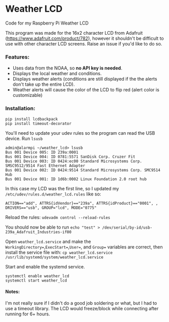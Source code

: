 # Weather LCD
Code for my Raspberry Pi Weather LCD  

This program was made for the 16x2 character LCD from Adafruit (https://www.adafruit.com/product/782), however it shouldn't be difficult to use with other character LCD screens. Raise an issue if you'd like to do so. 

### Features:
- Uses data from the NOAA, so **no API key is needed**. 
- Displays the local weather and conditions.
- Displays weather alerts (conditions are still displayed if the the alerts don't take up the entire LCD).
- Weather alerts will cause the color of the LCD to flip red (alert color is customizable)





### Installation:
```git clone https://github.com/Cightline/weather_lcd.git
pip install lcdbackpack
pip install timeout-decorator
```

You'll need to update your udev rules so the program can read the USB device. 
Run `lsusb`
```
admin@alarmpi ~/weather_lcd> lsusb
Bus 001 Device 005: ID 239a:0001  
Bus 001 Device 004: ID 0781:5571 SanDisk Corp. Cruzer Fit
Bus 001 Device 003: ID 0424:ec00 Standard Microsystems Corp. SMSC9512/9514 Fast Ethernet Adapter
Bus 001 Device 002: ID 0424:9514 Standard Microsystems Corp. SMC9514 Hub
Bus 001 Device 001: ID 1d6b:0002 Linux Foundation 2.0 root hub
```

In this case my LCD was the first line, so I updated my `/etc/udev/rules.d/weather_lcd.rules` like so: 

```
ACTION=="add", ATTRS{idVendor}=="239a", ATTRS{idProduct}=="0001", , DRIVERS=="usb", GROUP="lcd", MODE="0775"
```

Reload the rules: `udevadm control --reload-rules`

You should now be able to run `echo "test" > /dev/serial/by-id/usb-239a_Adafruit_Industries-if00`

Open `weather_lcd.service` and make the `WorkingDirectory=`,`ExecStart=`,`User=`, and `Group=` variables are correct, then install the service file with:
`cp weather_lcd.service /usr/lib/systemd/system/weather_lcd.service` 

Start and enable the systemd service. 
```
systemctl enable weather_lcd
systemctl start weather_lcd
```


#### Notes:

I'm not really sure if I didn't do a good job soldering or what, but I had to use a timeout library. The LCD would freeze/block while connecting after running for 6+ hours. 
